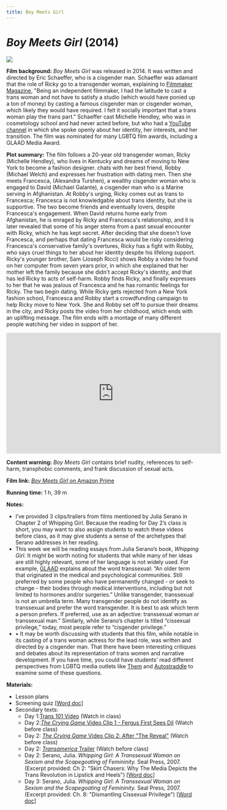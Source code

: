 ```yaml
---
title: Boy Meets Girl
---
```

# *Boy Meets Girl* (2014)

<a href="https://img.24reel.com/cdn/medium/movie/b5864377-2cc0-4ab2-897f-fc269959b534.jpg">
<img src="https://img.24reel.com/cdn/medium/movie/b5864377-2cc0-4ab2-897f-fc269959b534.jpg" class="poster">
</a>

**Film background:** *Boy Meets Girl* was released in 2014. It was written and directed by Eric Schaeffer, who is a cisgender man. Schaeffer was adamant that the role of Ricky go to a transgender woman, explaining to [Filmmaker Magazine](https://filmmakermagazine.com/92758-five-questions-for-boy-meets-girl-director-eric-schaeffer/#.YEfs411Ki6o), "Being an independent filmmaker, I had the latitude to cast a trans woman and not have to satisfy a studio (which would have ponied up a ton of money) by casting a famous cisgender man or cisgender woman, which likely they would have required. I felt it socially important that a trans woman play the trans part." Schaeffer cast Michelle Hendley, who was in cosmetology school and had never acted before, but who had a [YouTube channel](https://www.youtube.com/c/ChelleHendley/videos) in which she spoke openly about her identity, her interests, and her transition. The film was nominated for many LGBTQ film awards, including a GLAAD Media Award.

**Plot summary:** The film follows a 20-year old transgender woman, Ricky (Michelle Hendley), who lives in Kentucky and dreams of moving to New York to become a fashion designer. chats with her best friend, Robby (Michael Welch) and expresses her frustration with dating men. Then she meets Francesca, (Alexandra Turshen), a wealthy cisgender woman who is engaged to David (Michael Galante), a cisgender man who is a Marine serving in Afghanistan. At Robby's urging, Ricky comes out as trans to Francesca; Francesca is not knowledgable about trans identity, but she is supportive. The two become friends and eventually lovers, despite Francesca's engagement. When David returns home early from Afghanistan, he is enraged by Ricky and Francesca's relationship, and it is later revealed that some of his anger stems from a past sexual encounter with Ricky, which he has kept secret. After deciding that she doesn't love Francesca, and perhaps that dating Francesca would be risky considering Francesca's conservative family's overtures, Ricky has a fight with Robby, who says cruel things to her about her identity despite his lifelong support. Ricky's younger brother, Sam (Joseph Ricci) shows Robby a video he found on her computer from seven years prior, in which she explained that her mother left the family because she didn't accept Ricky's identity, and that has led Ricky to acts of self-harm. Robby finds Ricky, and finally expresses to her that he was jealous of Francesca and he has romantic feelings for Ricky. The two begin dating. While Ricky gets rejected from a New York fashion school, Francesca and Robby start a crowdfunding campaign to help Ricky move to New York. She and Robby set off to pursue their dreams in the city, and Ricky posts the video from her childhood, which ends with an uplifting message. The film ends with a montage of many different people watching her video in support of her.

<div class="video-container">
<iframe width="560" height="315" src="https://www.youtube.com/embed/IdfjFo5uc4Y" frameborder="0" allow="accelerometer; autoplay; clipboard-write; encrypted-media; gyroscope; picture-in-picture" allowfullscreen></iframe>
</div>

**Content warning:** *Boy Meets Girl* contains brief nudity, references to self-harm, transphobic comments, and frank discussion of sexual acts.

**Film link:** [*Boy Meets Girl* on Amazon Prime](https://www.amazon.com/Boy-Meets-Girl-Michael-Welch/dp/B087M6FKY1/ref=tmm_aiv_swatch_0?_encoding=UTF8&qid=&sr=)

**Running time:** 1 h, 39 m

**Notes:**
* I’ve provided 3 clips/trailers from films mentioned by Julia Serano in Chapter 2 of Whipping Girl. Because the reading for Day 2’s class is short, you may want to also assign students to watch these videos before class, as it may give students a sense of the archetypes that Serano addresses in her reading.
* This week we will be reading essays from Julia Serano’s book, *Whipping Girl.* It might be worth noting for students that while many of her ideas are still highly relevant, some of her language is not widely used. For example, [GLAAD](https://www.glaad.org/reference/transgender) explains about the word transsexual: “An older term that originated in the medical and psychological communities. Still preferred by some people who have permanently changed - or seek to change - their bodies through medical interventions, including but not limited to hormones and/or surgeries.” Unlike transgender, transsexual is not an umbrella term. Many transgender people do not identify as transsexual and prefer the word transgender. It is best to ask which term a person prefers. If preferred, use as an adjective: transsexual woman or transsexual man.” Similarly, while Serano’s chapter is titled “cissexual privilege,” today, most people refer to “cisgender privilege.”
* •	It may be worth discussing with students that this film, while notable in its casting of a trans woman actress for the lead role, was written and directed by a cisgender man. That there have been interesting critiques and debates about its representation of trans women and narrative development. If you have time, you could have students’ read different perspectives from LGBTQ media outlets like [Them](https://www.them.us/story/boy-meets-girl) and [Autostraddle](https://www.autostraddle.com/boy-meets-girl-is-heartwarming-groundbreaking-has-cute-queer-kissing-280713/) to examine some of these questions. 

**Materials:**
* Lesson plans
* Screening quiz [<a href="/modules/unit 1: comedy/Boy Meets Girl Screening Quiz.docx" download>Word doc</a>]
* Secondary texts:
    * Day 1:[Trans 101 Video](https://www.youtube.com/watch?v=-3ZzpTxjgRw) (Watch in class)
    * Day 2:[*The Crying Game* Video Clip 1 - Fergus First Sees Dil](https://www.youtube.com/watch?v=p0qVhhIfWr4) (Watch before class)
    * Day 2: [*The Crying Game* Video Clip 2: After "The Reveal"](https://www.youtube.com/watch?v=0Z-o1RVdnHE) (Watch before class)
    * Day 2: [*Transamerica* Trailer](https://www.youtube.com/watch?v=O9jz3uz8cqc) (Watch before class)
    * Day 2: Serano, Julia. *Whipping Girl: A Transsexual Woman on Sexism and the Scapegoating of Femininity.* Seal Press, 2007. (Excerpt provided: Ch 2: "Skirt Chasers: Why The Media Depicts the Trans Revolution in Lipstick and Heels") [<a href="/modules/unit 1: comedy/Skirt Chasers.pdf" download>Word doc</a>]
    * Day 3: Serano, Julia. *Whipping Girl: A Transsexual Woman on Sexism and the Scapegoating of Femininity.* Seal Press, 2007. (Excerpt provided: Ch. 8: "Dismantling Cissexual Privilege") [<a href="/modules/unit 1: comedy/Dismantling Cissexual Privilege.pdf" download>Word doc</a>]
